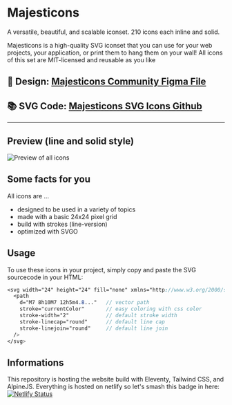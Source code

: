 # Majesticons

A versatile, beautiful, and scalable iconset. 210 icons each inline and solid.

Majesticons is a high-quality SVG iconset that you can use for your web projects, your application, or print them to hang them on your wall! All icons of this set are MIT-licensed and reusable as you like

## **🎨 Design**: [Majesticons Community Figma File](https://www.figma.com/community/file/937658831428627854/Majesticons)

## **📚 SVG Code**: [Majesticons SVG Icons Github](https://github.com/halfmage/majesticons/tree/main/icons)

---

## Preview (line and solid style)

![Preview of all icons](https://github.com/halfmage/majesticons/blob/main/preview-both.png)

## Some facts for you

All icons are ...

- designed to be used in a variety of topics
- made with a basic 24x24 pixel grid
- build with strokes (line-version)
- optimized with SVGO

## Usage

To use these icons in your project, simply copy and paste the SVG sourcecode in your HTML:

```scss
<svg width="24" height="24" fill="none" xmlns="http://www.w3.org/2000/svg">
  <path
    d="M7 8h10M7 12h5m4.8..."   // vector path
    stroke="currentColor"       // easy coloring with css color
    stroke-width="2"            // default stroke width
    stroke-linecap="round"      // default line cap
    stroke-linejoin="round"     // default line join
  />
</svg>
```

## Informations

This repository is hosting the website build with Eleventy, Tailwind CSS, and AlpineJS. Everything is hosted on netlify so let's smash this badge in here:
[![Netlify Status](https://api.netlify.com/api/v1/badges/aec52f18-7886-4307-aa1e-cde16042aebb/deploy-status)](https://app.netlify.com/sites/majesticons/deploys)
